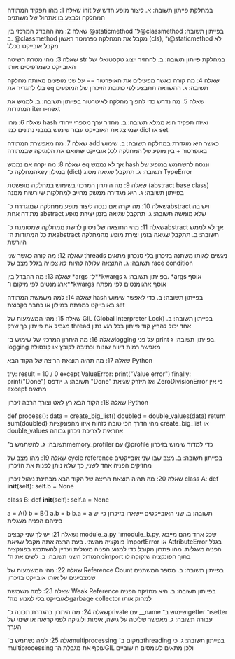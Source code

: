 שאלה 1: מהו תפקיד המתודה init במחלקת פייתון
תשובה: א. ליצור מופע חדש של המחלקה ולבצע בו אתחול של משתנים

שאלה 2: מה ההבדל המרכזי בין @staticmethod ל־@classmethod בפייתון
תשובה: ב. @classmethod מקבל את המחלקה כפרמטר ראשון (cls), ו־@staticmethod לא מקבל אובייקט בכלל

שאלה 3: מהי מטרת השיטה str במחלקת פייתון
תשובה: ב. להחזיר ייצוג טקסטואלי של האובייקט כשמדפיסים אותו

שאלה 4: מה קורה כאשר מפעילים את האופרטור == על שני מופעים מאותה מחלקה בלי להגדיר את eq
תשובה: ג. ההשוואה תתבצע לפי כתובת הזיכרון של המופעים

שאלה 5: מה נדרש כדי להפוך מחלקה לאיטרטור בפייתון
תשובה: ב. לממש את המתודות iter ו-next

שאלה 6: מהו hash ואיזה תפקיד הוא ממלא
תשובה: ב. מחזיר ערך מספרי ייחודי שמייצג את האובייקט עבור שימוש במבני נתונים כמו dict או set

שאלה 7: מה מאפשרת המתודה add כאשר היא מוגדרת במחלקה
תשובה: ב. שימוש באופרטור + בין מופע של המחלקה לכל אובייקט שתואם את הלוגיקה שבמתודה

שאלה 8: מה יקרה אם נממש eq אך לא נממש hash וננסה להשתמש במופע של המחלקה כ־key במילון (dict)
תשובה: ג. תתקבל שגיאה מסוג TypeError

שאלה 9: מה היתרון המרכזי בשימוש במחלקה מופשטת (abstract base class) בפייתון
תשובה: ג. היא מגדירה ממשק מחייב למחלקות שיורשות ממנה

שאלה 10: מה יקרה אם ננסה ליצור מופע ממחלקה שמוגדרת כ־abstract ויש בה מתודה אחת abstract שלא מומשה
תשובה: ג. תתקבל שגיאה בזמן יצירת מופע

שאלה 11: מהי התוצאה של ניסיון לרשת ממחלקה שמסומנת כ־abstract אך לא לממש את כל המתודות ה־abstract
תשובה: ב. תתקבל שגיאה בזמן יצירת מופע מהמחלקה היורשת

שאלה 12: מה קורה כאשר שני threads ניגשים לאותו משתנה בזיכרון בלי סנכרון מתאים
תשובה: ג. התוצאה עלולה להיות לא צפויה בגלל מצב של race condition

שאלה 13: מה ההבדל בין *args ל־**kwargs בפייתון
תשובה: ג. *args אוסף ארגומנטים לפי מיקום ו־**kwargs אוסף ארגומנטים לפי מפתח

שאלה 14: למה משמשת המתודה hash בפייתון
תשובה: ב. כדי לאפשר שימוש באובייקט כמפתח במילון או כחבר בקבוצת set

שאלה 15: מהי המשמעות של GIL (Global Interpreter Lock) בפייתון
תשובה: ב. מגביל את פייתון כך שרק thread אחד יכול להריץ קוד פייתון בכל רגע נתון

שאלה 16: מה היתרון המרכזי של שימוש ב־logging על פני print בפייתון
תשובה: ג. logging מאפשר רמות דיווח שונות וכתיבה לקובץ או קונסולה

שאלה 17: מה תהיה תוצאת הריצה של הקוד הבא
Python

try:
    result = 10 / 0
except ValueError:
    print("Value error")
finally:
    print("Done")
תשובה: ג. יודפס "Done" ואז תיזרק שגיאת ZeroDivisionError כי אין except מתאים

שאלה 18: הקוד הבא רץ לאט וצורך הרבה זיכרון
Python

def process():
    data = create_big_list()
    doubled = double_values(data)
    return sum(doubled)
מהי הדרך הכי טובה לזהות איזו מהפונקציות create_big_list או double_values אחראית לצריכת זיכרון גבוהה

תשובה: ג. להשתמש ב־memory_profiler עם @profile כדי למדוד שימוש בזיכרון

שאלה 19: מהו מצב של cycle reference בפייתון
תשובה: ב. מצב שבו שני אובייקטים מחזיקים הפניה אחד לשני, כך שלא ניתן לפנות את הזיכרון

שאלה 20: מה תהיה תוצאת הריצה של הקוד הבא מבחינת ניהול זיכרון
class A:
    def __init__(self):
        self.b = None

class B:
    def __init__(self):
        self.a = None

a = A()
b = B()
a.b = b
b.a = a
תשובה: ב. שני האובייקטים יישארו בזיכרון כי יש ביניהם הפניה מעגלית

שאלה 21: יש לך שני קבצים: module_a.py ו־module_b.py, שכל אחד מהם מייבא פונקציה מהשני.
בעת הרצה אתה מקבל שגיאת ImportError או AttributeError בגלל הפניה מעגלית.
מהו פתרון מקובל כדי למנוע הפניה מעגלית ועדיין להשתמש בפונקציה מהמודול השני
תשובה: ב. לשים את ה־import בתוך הפונקציה שזקוקה לו

שאלה 22: מהי המשמעות של Reference Count בפייתון
תשובה: ב. מספר המשתנים שמצביעים על אותו אובייקט בזיכרון

שאלה 23: למה משמשת Weak Reference בפייתון
תשובה: ב. היא מחזיקה הפניה לאובייקט בלי למנוע מה־garbage collector למחוק אותו

שאלה 24: מה היתרון בהגדרת תכונה כ־private עם __name ושימוש ב־getter ו־setter עבורה
תשובה: ג. מאפשר שליטה על גישה, אימות ולוגיקה לפני קריאה או שינוי של הערך

אלה 25: למה נשתמש ב־multiprocessing במקום ב־threading בפייתון
תשובה: ג. כי multiprocessing עוקף את מגבלת ה־GIL ולכן מתאים לעומסים חישוביים
